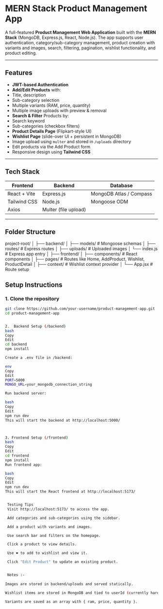 # MERN Stack Product Management App 

A full-featured **Product Management Web Application** built with the **MERN Stack** (MongoDB, Express.js, React, Node.js). The app supports user authentication, category/sub-category management, product creation with variants and images, search, filtering, pagination, wishlist functionality, and product editing.

---

## Features

-  **JWT-based Authentication**
-  **Add/Edit Products** with:
  - Title, description
  - Sub-category selection
  - Multiple variants (RAM, price, quantity)
  - Multiple image uploads with preview & removal
-   **Search & Filter** Products by:
  - Search keyword
  - Sub-categories (checkbox filters)
-    **Product Details Page** (Flipkart-style UI)
-    **Wishlist Page** (slide-over UI + persistent in MongoDB)
-    Image upload using `multer` and stored in `/uploads` directory
-    Edit products via the Add Product form
-    Responsive design using **Tailwind CSS**

---

##   Tech Stack

| Frontend           | Backend          | Database   |
|--------------------|------------------|------------|
| React + Vite       | Express.js       | MongoDB Atlas / Compass |
| Tailwind CSS       | Node.js          | Mongoose ODM |
| Axios              | Multer (file upload) |        |

---

##  Folder Structure

project-root/
│
├── backend/
│ ├── models/ # Mongoose schemas
│ ├── routes/ # Express routes
│ ├── uploads/ # Uploaded images
│ └── index.js # Express app entry
│
├── frontend/
│ ├── components/ # React components
│ ├── pages/ # Routes like Home, AddProduct, Wishlist, ProductDetail
│ ├── context/ # Wishlist context provider
│ └── App.jsx # Route setup


##  Setup Instructions

### 1. Clone the repository

```bash
git clone https://github.com/your-username/product-management-app.git
cd product-management-app


2.  Backend Setup (/backend)
bash
Copy
Edit
cd backend
npm install

Create a .env file in /backend:

env
Copy
Edit
PORT=5000
MONGO_URL=your_mongodb_connection_string

Run backend server:

bash
Copy
Edit
npm run dev
This will start the backend at http://localhost:5000/



3. Frontend Setup (/frontend)
bash
Copy
Edit
cd frontend
npm install
Run frontend app:

bash
Copy
Edit
npm run dev
This will start the React frontend at http://localhost:5173/


 Testing Tips
 Visit http://localhost:5173/ to access the app.

 Add categories and sub-categories using the sidebar.

 Add a product with variants and images.

 Use search bar and filters on the homepage.

 Click a product to view details.

 Use ❤️ to add to wishlist and view it.

 Click "Edit Product" to update an existing product.


 Notes :-
 
Images are stored in backend/uploads and served statically.

Wishlist items are stored in MongoDB and tied to userId (currently hardcoded or mocked).

Variants are saved as an array with { ram, price, quantity }.

